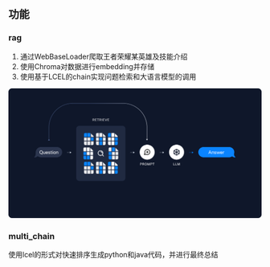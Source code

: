 ## 功能


### rag
1. 通过WebBaseLoader爬取王者荣耀某英雄及技能介绍
2. 使用Chroma对数据进行embedding并存储
3. 使用基于LCEL的chain实现问题检索和大语言模型的调用

![image](retrieval.png)


### multi_chain
使用lcel的形式对快速排序生成python和java代码，并进行最终总结

